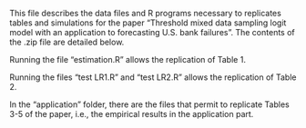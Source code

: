 This file describes the data files and R programs necessary to replicates tables and simulations for the paper “Threshold mixed data sampling logit model with an application to forecasting U.S. bank failures”. The contents of the .zip file are detailed below. 

Running the file “estimation.R” allows the replication of Table 1.

Running the files “test LR1.R” and “test LR2.R” allows the replication of Table 2.

In the “application” folder, there are the files that permit to replicate Tables 3-5 of the paper, i.e., the empirical results in the application part. 



